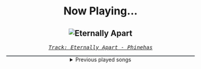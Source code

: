 <div align="center"> 
<h1>Now Playing...</h1>

![Eternally Apart](https://i.scdn.co/image/ab67616d00001e02db60d7cc99c573703a14a4a7)
--
_<samp><a href="https://open.spotify.com/track/0S2Fkr2mysU2alHf7gwi17">Track: Eternally Apart - Phinehas</a></samp>_

<div style="border: 1px #4B5054 solid"></div>
<details>
  <summary>
    Previous played songs
  </summary>
  <table>
    <thead>
      <tr>
        <th>
          Artist
        </th>
        <th>
          Song
        </th>
        <th>
          Link
        </th>
      </tr>
    </thead>
    <tbody>
      <tr><td>Phinehas</td><td>Eternally Apart</td><td><a href="https://open.spotify.com/track/0S2Fkr2mysU2alHf7gwi17">https://open.spotify.com/track/0S2Fkr2mysU2alHf7gwi17</a></td></tr><tr><td>Currents</td><td>Better Days</td><td><a href="https://open.spotify.com/track/1BqzzWlA868p8J5VIbp50A">https://open.spotify.com/track/1BqzzWlA868p8J5VIbp50A</a></td></tr><tr><td>Atreyu</td><td>Drowning</td><td><a href="https://open.spotify.com/track/1knxUcq12YCES1O1Q6ImCY">https://open.spotify.com/track/1knxUcq12YCES1O1Q6ImCY</a></td></tr><tr><td>Light The Torch</td><td>Death of Me</td><td><a href="https://open.spotify.com/track/2gSFkajNcVKqe0CtmSawnm">https://open.spotify.com/track/2gSFkajNcVKqe0CtmSawnm</a></td></tr><tr><td>The Ghost Inside</td><td>Earn It</td><td><a href="https://open.spotify.com/track/1dEDi8paa8WJCnt42Rkb8W">https://open.spotify.com/track/1dEDi8paa8WJCnt42Rkb8W</a></td></tr><tr><td>Motionless In White</td><td>Cyberhex</td><td><a href="https://open.spotify.com/track/2vNUATEUKbavRo2gMjHs2S">https://open.spotify.com/track/2vNUATEUKbavRo2gMjHs2S</a></td></tr><tr><td>Atreyu</td><td>Watch Me Burn</td><td><a href="https://open.spotify.com/track/52HjwNVAoDmpawoYGYfG3p">https://open.spotify.com/track/52HjwNVAoDmpawoYGYfG3p</a></td></tr><tr><td>NOVELISTS</td><td>Terrorist</td><td><a href="https://open.spotify.com/track/6kvQe0HWLETwLcsmn8ceIf">https://open.spotify.com/track/6kvQe0HWLETwLcsmn8ceIf</a></td></tr><tr><td>Motionless In White</td><td>Scoring The End Of The World (feat. Mick Gordon)</td><td><a href="https://open.spotify.com/track/0Tkgl0sQyr6QO0IGmS8aa5">https://open.spotify.com/track/0Tkgl0sQyr6QO0IGmS8aa5</a></td></tr><tr><td>As I Lay Dying</td><td>Blinded</td><td><a href="https://open.spotify.com/track/2HdjEa5BP2VACt1velDTIk">https://open.spotify.com/track/2HdjEa5BP2VACt1velDTIk</a></td></tr><tr><td>Kingdom Of Giants</td><td>Bleach</td><td><a href="https://open.spotify.com/track/5S7EeRgYr2T5EqqHhxY6YD">https://open.spotify.com/track/5S7EeRgYr2T5EqqHhxY6YD</a></td></tr><tr><td>Story Of The Year</td><td>War</td><td><a href="https://open.spotify.com/track/1ED1SD4TRK5NprtJ837Eaa">https://open.spotify.com/track/1ED1SD4TRK5NprtJ837Eaa</a></td></tr><tr><td>Currents</td><td>Monsters</td><td><a href="https://open.spotify.com/track/0FnNvh5Azabpbfb7xSmZpj">https://open.spotify.com/track/0FnNvh5Azabpbfb7xSmZpj</a></td></tr><tr><td>The Word Alive</td><td>Fade Away</td><td><a href="https://open.spotify.com/track/52vrlTWUHnIfLExH4CTndO">https://open.spotify.com/track/52vrlTWUHnIfLExH4CTndO</a></td></tr><tr><td>The Word Alive</td><td>MONOMANIA</td><td><a href="https://open.spotify.com/track/2EvXWDkzqUuGanZgzYDgZE">https://open.spotify.com/track/2EvXWDkzqUuGanZgzYDgZE</a></td></tr><tr><td>Celldweller</td><td>Frozen (Celldweller vs. Blue Stahli) - Instrumental</td><td><a href="https://open.spotify.com/track/7APgEaAa231E5HpMhi5bz1">https://open.spotify.com/track/7APgEaAa231E5HpMhi5bz1</a></td></tr><tr><td>Celldweller</td><td>Gift For You - 3D Stas Remix</td><td><a href="https://open.spotify.com/track/1WnMHwVihYndKwwoBA0LQC">https://open.spotify.com/track/1WnMHwVihYndKwwoBA0LQC</a></td></tr><tr><td>MUZZ</td><td>New Age - Bossfight Remix</td><td><a href="https://open.spotify.com/track/5aCABFeoSwL2Ux0c1gW2QL">https://open.spotify.com/track/5aCABFeoSwL2Ux0c1gW2QL</a></td></tr><tr><td>Celldweller</td><td>Baptized in Fire - Fight The Fade Remix</td><td><a href="https://open.spotify.com/track/3B9sUXDwDoJr03nrx5rQZC">https://open.spotify.com/track/3B9sUXDwDoJr03nrx5rQZC</a></td></tr><tr><td>Celldweller</td><td>Shapeshifter (feat. Styles of Beyond) - Zardonic & Pythius Remix</td><td><a href="https://open.spotify.com/track/2UuHVdvmK8hcjLF6ek117I">https://open.spotify.com/track/2UuHVdvmK8hcjLF6ek117I</a></td></tr>
    </tbody>
  </table>
</details>

</div>
